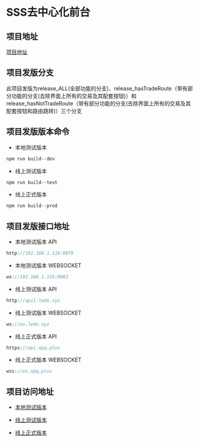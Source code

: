 ﻿# SSS去中心化前台

## 项目地址

[项目地址](http://192.168.1.129:3000/yeylol/TradeDecentralizationFrontend.git)

## 项目发版分支

此项目发版为release_ALL(全部功能的分支)、release_hasTradeRoute（带有部分功能的分支(去除界面上所有的交易及其配套按钮)）和release_hasNotTradeRoute（带有部分功能的分支(去除界面上所有的交易及其配套按钮和路由跳转)）三个分支

## 项目发版版本命令

* 本地测试版本  

``` bash
npm run build--dev
```
* 线上测试版本  

``` bash
npm run build--test
```
   
* 线上正式版本  

``` bash
npm run build--prod
``` 

## 项目发版接口地址

* 本地测试版本  API

``` js
http://192.168.1.116:8079
```

* 本地测试版本  WEBSOCKET

``` js
ws://192.168.1.116:8082
```

* 线上测试版本  API


``` js
http://api1.ledx.xyz
```

* 线上测试版本  WEBSOCKET


``` js
ws://ws.ledx.xyz
``` 

* 线上正式版本  API  

``` js
https://api.opq.plus
``` 

* 线上正式版本  WEBSOCKET  

``` js
wss://ws.opq.plus
``` 

## 项目访问地址

* [本地测试版本](http://192.168.1.116:6795)

* [线上测试版本](http://www.ledx.xyz) 

* [线上正式版本](https://www.opq.plus)

 <CGitalk/>
